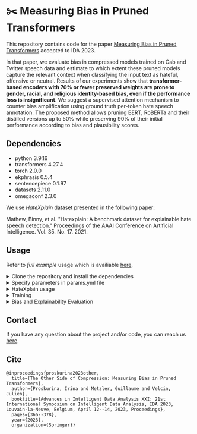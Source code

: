 # :scissors: Measuring Bias in Pruned Transformers  
This repository contains code for the paper [Measuring Bias in Pruned Transformers](https://link.springer.com/chapter/10.1007/978-3-031-30047-9_2) accepted to IDA 2023.

In that paper, we evaluate bias in compressed models trained on Gab and Twitter speech data and estimate to which extent these pruned models capture the relevant context when classifying the input text as hateful, offensive or neutral. Results of our experiments show that **transformer-based encoders with 70% or fewer preserved weights are prone to gender, racial, and religious identity-based bias, even if the performance loss is insignificant**. We suggest a supervised attention mechanism to counter bias amplification using ground truth per-token hate speech annotation. The proposed method allows pruning BERT, RoBERTa and their distilled versions up to 50% while preserving 90% of their initial performance according to bias and plausibility scores.

## Dependencies

* python 3.9.16
* transformers 4.27.4
* torch 2.0.0
* ekphrasis 0.5.4
* sentencepiece 0.1.97
* datasets 2.11.0
* omegaconf 2.3.0

We use _HateXplain_ dataset presented in the following paper:

Mathew, Binny, et al. "Hatexplain: A benchmark dataset for explainable hate speech detection." Proceedings of the AAAI Conference on Artificial Intelligence. Vol. 35. No. 17. 2021.

## Usage

Refer to *full example* usage which is availiable [here](https://github.com/upunaprosk/fair-pruning/blob/master/Example%20run.ipynb).

<details>
    <summary>Clone the repository and install the dependencies</summary>
    
```
git clone https://github.com/upunaprosk/fair-pruning
cd fair-pruning
python -m venv fair-pruning
source ./fair-pruning/bin/activate #Windows: fair-pruning\Scripts\activate
pip install -r ./requirements.txt
```

</details>


<details>
    <summary>Specify parameters in params.yml file</summary>
 
 
Training parameters ```remove_layers``` / ```freeze_layers``` are indices of encoder layers to be removed/frozen. The provided list should be sorted and the indices should be separated by comma.

```att_lambda``` is a value of coefficient regulating attention loss contribution to overall loss: $$\text{Loss}=L(\theta) + \lambda L_{attn}.$$
```num_supervised_heads``` is the number of supervised heads, ```supervised_layer_pos``` is index of supervised layer in *pruned language model*. 

Default **training** parameters include the following ones:

```
model: "bert-base-cased"
seed: 42
training:
  device: "gpu"
  batch_size: 16
  remove_layers: "8,9,10,11"
  freeze_layers: ""
  freeze_embeddings: False
  learning_rate: 2e-5
  epochs: 3
  auto_weights: True
  report_to: "wandb"
  train_att: True
  att_lambda: 1
  num_supervised_heads: 1
  supervised_layer_pos: 0
  
```

Use the following command to change default parameters file:

```
%%bash
cat <<__YML__ > params.yml
model: "bert-base-cased"
seed: 42
training:
  device: "gpu"
  batch_size: 16
  remove_layers: "6,7,8,9,10,11"
  freeze_layers: ""
  freeze_embeddings: False
  learning_rate: 2e-5
  epochs: 3
  auto_weights: True
  report_to: "wandb"
  train_att: True
  att_lambda: 1
  num_supervised_heads: 1
  supervised_layer_pos: 0
dataset:
  data_file: "Data/dataset.json"
  class_names: "Data/classes.npy"
  num_classes: 3
  max_length: 128
  include_special: False
  type_attention: "softmax"
  variance: 5.0
  decay: False
  window: 4.0
  alpha: 0.5
  p_value: 0.8
  method: "additive"
  normalized: False
logging: ""
__YML__
:
  
```

Parameters for **processing HateXplain** are listed [here](https://github.com/upunaprosk/fair-pruning/blob/master/Parameters_description.md).


</details>

<details>
    <summary>HateXplain usage</summary>

If you want just to use _HateXplain_ solely and generate data with rationales needed for supervised attention learning, use the following commands:

```
from src.data_load import *
train, val, test = createDatasetSplit()
train_dataset = Dataset.from_pandas(combine_features(train, is_train=True))
validation_dataset = Dataset.from_pandas(combine_features(val, is_train=False))
predict_dataset = Dataset.from_pandas(combine_features(test, is_train=False))
```
</details>

<details>
    <summary>Training</summary>
    
Training is based on [training scipt](https://github.com/upunaprosk/fair-pruning/blob/master/src/train.py) and is carries on HuggingFace Trainer class instance. 
If you have ```Out of memory``` GPU error issue during **evaluation**/**prediction** steps, consider commenting these steps ```trainer.evaluate()``` / ```trainer.predict()```, and evaluate models after training on CPU without calling ```.train()``` method. That happens due to existing Trainer [aggregating predictions on GPU issue](https://github.com/huggingface/transformers/issues/7232).    
</details>


<details>
    <summary>Bias and Explainability Evaluation</summary>
 
Bias measures include AUC measures calculated using (hate) target community annotations: Background Positive Subgroup Negative (BPSN), BNSP, Subgroup AUC. 
Explainability measures are calculated based on predicted explanations (top tokens with highest attention weights) and true explanations (top tokens marked as descision reasoning by annotators).     
</details>

## Contact

If you have any question about the project and/or code, you can reach us [here](mailto:irina.proskurina@univ-lyon2.fr).

## Cite

```
@inproceedings{proskurina2023other,
  title={The Other Side of Compression: Measuring Bias in Pruned Transformers},
  author={Proskurina, Irina and Metzler, Guillaume and Velcin, Julien},
  booktitle={Advances in Intelligent Data Analysis XXI: 21st International Symposium on Intelligent Data Analysis, IDA 2023, Louvain-la-Neuve, Belgium, April 12--14, 2023, Proceedings},
  pages={366--378},
  year={2023},
  organization={Springer}}
```
